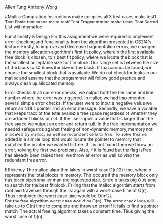 Allen Tung
Anthony Wong

#Malloc
Compilation Instructions
make compiles all 3 test cases
make test1 Test Basic test cases
make testf Test Fragmentation 
make testsl Test Sorted List with mymalloc


Functionality & Design
For this assignment we were required to implement error checking and functionality from the algorithm presented in CS214's lecture.  Firstly, to improve and decrease fragmentation errors, we changed the memory allocation algorithm's first fit policy, wherein the first available free block is chosen, to a best fit policy, where we locate the block that is the smallest acceptable size for the block.  Our range set is between the size of the block to 1.5 times the size of the block.  If that cannot be found, we choose the smallest block that is available.  We do not check for leaks in our malloc and assume that the programmer will follow good practice and always clean up allocated memory.  

Error Checks
In all our error checks, we output both the file name and line number where the error was triggered.  In malloc we had implemented several simple error checks.  If the user were to input a negative value we return an NULL pointer and an error message.  Secondly, we have a variable that keeps track of the total available free space regardless of whether they are adjacent blocks or not.  If the user inputs a value that is larger than the free space we output an error and return null.  In the free implementation we needed safeguards against freeing of non-dynamic memory, memory not allocated by malloc, as well as redundant calls to free.  To solve this we added in a simple loop that would locate the pointer to memory that matched the pointer we wanted to free.  If it is not found then we throw an error, solving the first two problems.  Also, if it is found but the flag isFree has already been raised then, we throw an error as well solving the redundant free error.

Efficiency
The malloc algorithm takes in worst case O(n^2) time, where n represents the total blocks in memory.  This occurs if the memory block only has block sizes smaller than the requested size.  Since it takes big O(n) time to search for the best fit block.  Failing that the malloc algorithm starts from root and traverses through the list again with a worst case time of O(n).  Thus combined the worst case time would be O(n^2).  
For the free algorithm worst case would be O(n).  The error check loop will take up to O(n) time to complete and throw an error if it fails to find a pointer match.  The actual freeing algorithm takes a constant time.  Thus giving the worst case of O(n).
